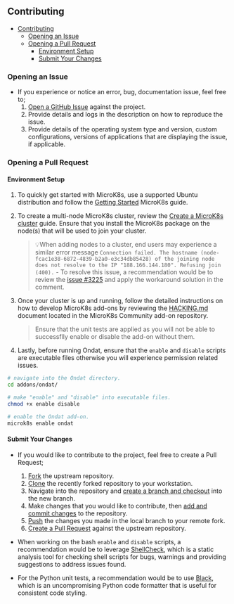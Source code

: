 ## Contributing

- [Contributing](#contributing)
  - [Opening an Issue](#opening-an-issue)
  - [Opening a Pull Request](#opening-a-pull-request)
    - [Environment Setup](#environment-setup)
    - [Submit Your Changes](#submit-your-changes)

### Opening an Issue

* If you experience or notice an error, bug, documentation issue, feel free to;
  1. [Open a GitHub Issue](https://github.com//ondat/microk8s-ondat-addon/issues) against the project.
  2. Provide details and logs in the description on how to reproduce the issue.
  3. Provide details of the operating system type and version, custom configurations, versions of applications that are displaying the issue, if applicable.

### Opening a Pull Request

#### Environment Setup

1. To quickly get started with MicroK8s, use a supported Ubuntu distribution and follow the [Getting Started](https://microk8s.io/docs/getting-started) MicroK8s guide.
2. To create a multi-node MicroK8s cluster, review the [Create a MicroK8s cluster](https://microk8s.io/docs/clustering) guide. Ensure that you install the MicroK8s package on the node(s) that will be used to join your cluster.

	 > 💡When adding nodes to a cluster, end users may experience a similar error message `Connection failed. The hostname (node-fcac1e38-6872-4839-b2a0-e3c34db85428) of the joining node does not resolve to the IP "188.166.144.180". Refusing join (400).` - To resolve this issue, a recommendation would be to review the [issue #3225](https://github.com/canonical/microk8s/issues/3225#issuecomment-1178287337) and apply the workaround solution in the comment.

3. Once your cluster is up and running, follow the detailed instructions on how to develop MicroK8s add-ons by reviewing the [HACKING.md](https://github.com/canonical/microk8s-community-addons/blob/main/HACKING.md) document located in the MicroK8s Community add-on repository. 
	 > Ensure that the unit tests are applied as you will not be able to successflly enable or disable the add-on without them.
5. Lastly, before running Ondat, ensure that the `enable` and `disable` scripts are executable files otherwise you will experience permission related issues.

```bash
# navigate into the Ondat directory.
cd addons/ondat/

# make "enable" and "disable" into executable files.
chmod +x enable disable

# enable the Ondat add-on.
microk8s enable ondat
```

#### Submit Your Changes

* If you would like to contribute to the project, feel free to create a Pull Request;
  1. [Fork](https://docs.github.com/en/get-started/quickstart/fork-a-repo) the upstream repository.
  2. [Clone](https://docs.github.com/en/github/creating-cloning-and-archiving-repositories/cloning-a-repository-from-github/cloning-a-repository) the recently forked repository to your workstation.
  3. Navigate into the repository and [create a branch and checkout](https://git-scm.com/book/en/v2/Git-Branching-Basic-Branching-and-Merging) into the new branch.
  4. Make changes that you would like to contribute, then [add and commit changes](https://git-scm.com/book/en/v2/Git-Basics-Recording-Changes-to-the-Repository) to the repository.
  5. [Push](https://docs.github.com/en/get-started/using-git/pushing-commits-to-a-remote-repository) the changes you made in the local branch to your remote fork.
  6. [Create a Pull Request](https://docs.github.com/en/github/collaborating-with-pull-requests/proposing-changes-to-your-work-with-pull-requests/creating-a-pull-request) against the upstream repository.

* When working on the bash `enable` and `disable` scripts, a recommendation would be to leverage [ShellCheck](https://github.com/koalaman/shellcheck), which is a static analysis tool for checking shell scripts for bugs, warnings and providing suggestions to address issues found. 
* For the Python unit tests, a recommendation would be to use [Black](https://github.com/psf/black), which is an uncompromising Python code formatter that is useful for consistent code styling.
